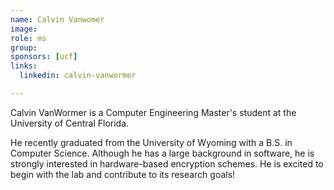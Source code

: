 ```yaml
---
name: Calvin Vanwomer
image: 
role: ms
group:
sponsors: [ucf] 
links:
  linkedin: calvin-vanwormer

---
```


Calvin VanWormer is a Computer Engineering Master's student at the University of Central Florida. 

He recently graduated from the University of Wyoming with a B.S. in Computer Science. Although he has a large background in software, he is strongly interested in hardware-based encryption schemes. He is excited to begin with the lab and contribute to its research goals!
